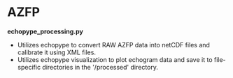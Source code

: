 # AZFP

**echopype_processing.py**
- Utilizes echopype to convert RAW AZFP data into netCDF files and calibrate it using XML files.
- Utilizes echopype visualization to plot echogram data and save it to file-specific directories in the '/processed' directory.
